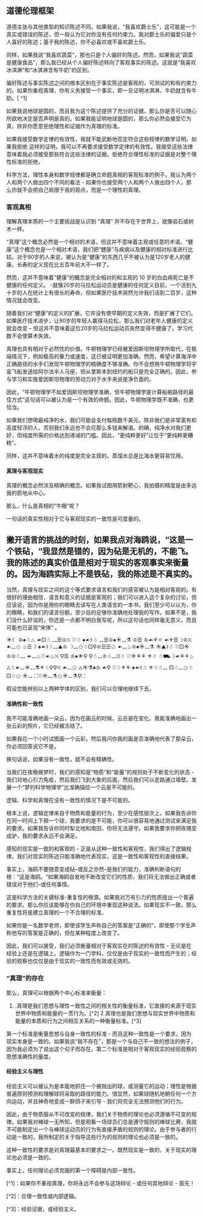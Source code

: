 ## 道德伦理框架

道德主张与其他类型的知识陈述不同。如果我说，“我喜欢爵士乐”，这可能是一个真实或错误的陈述，但一般认为它对你没有任何约束力。我对爵士乐的偏爱只是个人喜好的陈述；基于我的陈述，你不必喜欢或不喜欢爵士乐。

同样，如果我说“我喜欢蔬菜”，那也只是个人偏好的陈述。然而，如果我说“蔬菜是健康食品”，那么我已经从个人偏好陈述转向了客观事实的陈述。这就是“我喜欢冰淇淋”和“冰淇淋含有牛奶”的区别。

偏好陈述与事实陈述之间的根本区别在于事实陈述是客观的，可测试的和有约束力的。如果你重视真理，你有义务接受一个事实，即一旦证明冰淇淋，牛奶就含有牛奶。[ ^1]

如果我说地球是圆的，而且我为这个陈述提供了充分的证据，那么你是否可以随心所欲地决定是否声明是真的。如果我能证明地球是圆的，那么你必然会接受它为真，除非你愿意拒绝理性和证据作为真理的标准。 

如果我接受数学定律的有效性，我就不能武断地否定符合这些规律的数学证明。如果我拒绝
这样的证明，我可以不再要求接受数学定律的有效性。我接受这些法律意味着我必须接受那些符合这些法律的证据。拒绝符合理性标准的证据是对整个理性标准的拒绝。

科学方法，理性本身和数学规律都是确立命题真相的客观标准的例子。我认为两个人和两个人做出四个不同的看法 - 如果你也接受两个人和两个人做出四个人，那么你就不会把自己局限于我的观点，而是一个理性的真理。

### 客观真相

理解真理本质的一个主要挑战是认识到 “真理” 并不存在于世界上，就像岩石或树木一样。

“真理”这个概念必然是一个相对的术语，但这并不意味着主观或任意的术语。“健康”这个概念也是一个相对术语，我们把“健康”与疾病以及健康的相对标准进行比较。对于90岁的人来说，被认为是“健康”的东西几乎不被认为是120岁老人的健康。长寿的定义现在比五百年前大不一样了。

然而，这并不意味着“健康”的概念是完全相对的和主观的 10 岁的白血病死亡是不健康的任何定义。 -就像20岁的马拉松运动员是健康的任何定义目前，一个活到九十岁的人在统计上有很长的寿命，但如果医疗技术突然允许我们活到二百岁，这种情况就会改变。

随着我们对“健康”的定义的扩展，它并没有使早期的定义失效，而是扩展了它们。如果医疗技术进步，让90岁的年轻人赢得马拉松，那么我们对老年人健康的定义就会改变 – 但这并不意味着这位20岁的马拉松运动员突然变得不健康了。学习代数不会使算术失效。

真理也具有相对于必然性的价值。牛顿物理学已经被爱因斯坦物理学所取代，在极端情况下，例如极高的重力或速度，这已被证明更加准确。然而，希望计算海洋中正确路径的水手们发现牛顿物理学的精确度不够准确。你不会想用牛顿物理学将宇宙飞船发送给阿尔法半人马座，但从里斯本到纽约的船只是完全正确的。因此，参与学习和实施爱因斯坦物理的劳动力对于水手来说是净负面的。

因此，“牛顿物理学不如爱因斯坦物理学准确，但牛顿物理学是计算船舶路径的最佳方式”这句话可以被认为是一个有效的命题。因此，牛顿物理学既不准确，也更恰当。

如果我们想喝最纯净的水，我们可能会支付每瓶数千美元。除非我们是非常富有和高度轻浮的人，否则我们永远也不会花那么多钱来解渴。的确，纯净水对我们更好，但纯度所需的价格达到递减的门槛。因此，“更纯粹更好”让位于“更纯粹更糟糕”。  

同样，这并不意味着水的纯度是完全主观的。蒸馏水总是比海水更容易饮用。

#### 真理与客观现实

真理的概念必然涉及精确的概念。如果我试图用箭射靶心，我拍摄的精度是由多远我的箭地从中心。

那么，什么是真相的“牛眼”呢？

一句话的真实性相对于它与客观现实的一致性是可度量的。

撇开语言的挑战的时刻，如果我点对海鸥说，“这是一个铁砧，“我显然是错的，因为砧是无机的，不能飞。我的陈述的真实价值是相对于现实的客观事实来衡量的。因为海鸥实际上不是铁砧，我的陈述是不真实的。
----
当然，真理与现实之间的这个等式要求语言和我们的感官被认为是相对客观的。有很好的理由相信，语言和意义的证据是客观的；我们可以进入这个复杂的讨论，但应该说，因为你是用你的眼睛去读写在人类语言的一本书，我们至少可以认为，你的眼睛，和我们的语言份额，至少目的足够你准确地处理我的写作。如果不是，我们没什么好谈的，你还是一点都不明白我写呢，所以这句话也同样毫无意义，而且可能也已呈现“宋体” 。

☀☾ ♔♠☃♨ ☙⚀☃ ⚋☰♔⛌ ⛆☃ ♠☙⚕☃ ⚋☰♔♠☀⚋⚗ ♔☰ ♔☙⚘⚛ ☙⚜☰☽♔⛌ ☙⚋⚝ ♨☰☽ ♠☙⚕☃⚋⛰♔ ☽⚋⚝☃⚀⚲♔☰☰⚝ ☙⚋♨♔♠☀⚋⚗ ☀⛰⚕☃ ⛆⚀☀♔♔☃⚋ ☙⚋♨⛆☙♨⛌ ⚲☰ ♔♠☀⚲ ⚲☃⚋♔☃⚋⛻☃ ⛆☀⚘⚘ ⚜☃ ☃⛟☽☙⚘⚘♨ ⛼☃☙⚋☀⚋⚗⚘☃⚲⚲⛌ ☙⚋⚝ ⛼☀⚗♠♔ ☙⚲ ⛆☃⚘⚘ ♠☙⚕☃ ⚜☃☃⚋ ⚀☃⚋⚝☃⚀☃⚝ ☀⚋ ⛶⛆☀⚋⚗⚝☀⚋⚗⚲⛶

假设您能辨别以上两种字体的区别，我们可以合理地继续下去。

#### 准确性和一致性

我不可能准确地画一朵云，因为在画云的时候，云总是在变化。我能准确地画出一张云彩的照片，它已经被冻结了。

如果我花一个小时试图画一个云彩，然后我问你我的画是否准确地代表了那朵云，你必须回答说它不是。

换句话说，如果没有一致性，就不会有精确性。

当我们在夜晚做梦时，我们的感知是“物质”和“能量”的规则处于不断变化的状态 - 我们对地心引力免疫，然后我们飞到大象的后面，然后我们可以走路通过墙壁。发展一个“梦的科学物理学”比准确描绘一个云是不可能的。

逻辑、科学和真理在没有一致性的情况下是不可能的。

根本上说，逻辑定律来自于物质和能量的行为，至少在感性层次上。如果我告诉你在同一时间上下掷一个球，我要求的是不可能，你可以很容易地通过测试来满足我的要求。如果我告诉你同时犁北地和南田，你将无法遵守。如果我要求你把玫瑰变成驴，我的要求永远不会满足。

感知的现实是一致的和客观的 - 正是从这种一致性和客观性，我们得出了逻辑规律。我们对现实的陈述只能准确地代表现实，这是一致性和客观性的直接结果。

事实上，海鸥不要随意变成砧–或反之亦然–是我们的能力，准确判断语句的根：“这是海鸥。“如果海鸥自发地不断改变它们的性质，我们将无法做出正确或者错误对于他们–或任何事情。

这是科学方法的关键标准-重复性的根源。如果我对万有引力的性质提出一个普遍的要求，那么你应该能够在你自己的环境中重现这种说法。如果现实不一致，那么重复性将是建立真理的一个不合理的标准。

如果你是一名数学老师，即使该学生声称自己的答案是“正确的”，即使那个学生声称他写的答案是正确的，但在某种程度上改变了。 

因此，我们可以接受，我们必须衡量相对于客观实在的陈述的有效性 - 无论是在经验上还是在逻辑上。逻辑作为一门学科，仅仅是由于现实的一致性而产生的；经验的观察也仅仅是由于现实的一致性而有效或无效的。

### “真理”的存在

那么，真理可以根据两个中心标准来衡量：

1. .真理是我们思想与理性一致性之间的相关性的衡量标准，它直接的来源于现实世界中物质和能量的一贯行为。[^2]
2.真理也是我们思想与现实世界中物质和能量的本质和行为之间相互关系的一种衡量标准。[^3]

第一个标准是衡量思想与自身一致性的标准 - 而且这种一致性是一个要求，因为现实本身是一致的。如果我说“我不存在”，那是一个与自己不一致的想法的例子，因为我必须为了说出这个句子而存在。第二个标准是相对于客观现实的经验观察的思想准确性的量度。

#### 经验主义与理性

经验主义可以被认为是本能地抓住一个被抛出的球，或测量它的运动；理性是根据普遍原则预测和理解球将采取的路径的能力。很显然，如果球随机地朝任何一个方向运动，并且神奇地变成一群鸽子来引导 - 我们将完全无法预测他们的行为。

因此，由于物质服从不可改变的规律，我们关于物质的理论也必须遵循不可变的规律。如果我对棒球一无所知，但是观看一场球员们总是遵守规则的棒球比赛，我就不可能制定出一个与棒球运动员的行为有直接矛盾的规则的理论。由于参与者的行动是一致的，我所制定的关于指导这些行为的规则的理论也必须是一致的。

这种一致性的要求是对真理最基本的要求之一。既然现实是一致的，关于现实的理论也必须是一致的。

事实上，任何理论必须克服的第一个障碍是内部一致性。

[^1]：如果你不重视真理，你将永远不会参与这场辩论 - 或任何其他辩论 - 首先！ 

[^2]：合理一致性或内部逻辑。 

[^3]：经验证据，或经验主义。
